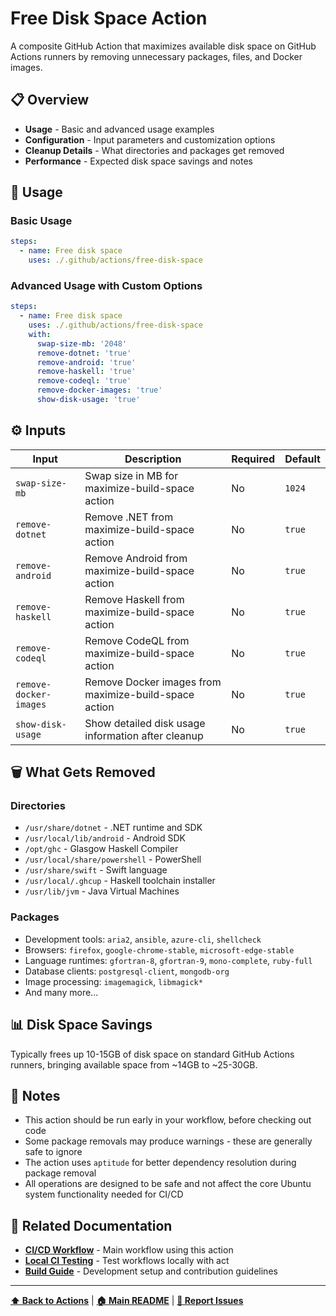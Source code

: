# Free Disk Space Action

A composite GitHub Action that maximizes available disk space on GitHub Actions runners by removing unnecessary packages, files, and Docker images.

## 📋 Overview

- **Usage** - Basic and advanced usage examples
- **Configuration** - Input parameters and customization options
- **Cleanup Details** - What directories and packages get removed
- **Performance** - Expected disk space savings and notes

## 🚀 Usage

### Basic Usage

```yaml
steps:
  - name: Free disk space
    uses: ./.github/actions/free-disk-space
```

### Advanced Usage with Custom Options

```yaml
steps:
  - name: Free disk space
    uses: ./.github/actions/free-disk-space
    with:
      swap-size-mb: '2048'
      remove-dotnet: 'true'
      remove-android: 'true'
      remove-haskell: 'true'
      remove-codeql: 'true'
      remove-docker-images: 'true'
      show-disk-usage: 'true'
```

## ⚙️ Inputs

| Input | Description | Required | Default |
|-------|-------------|----------|---------|
| `swap-size-mb` | Swap size in MB for maximize-build-space action | No | `1024` |
| `remove-dotnet` | Remove .NET from maximize-build-space action | No | `true` |
| `remove-android` | Remove Android from maximize-build-space action | No | `true` |
| `remove-haskell` | Remove Haskell from maximize-build-space action | No | `true` |
| `remove-codeql` | Remove CodeQL from maximize-build-space action | No | `true` |
| `remove-docker-images` | Remove Docker images from maximize-build-space action | No | `true` |
| `show-disk-usage` | Show detailed disk usage information after cleanup | No | `true` |

## 🗑️ What Gets Removed

### Directories
- `/usr/share/dotnet` - .NET runtime and SDK
- `/usr/local/lib/android` - Android SDK
- `/opt/ghc` - Glasgow Haskell Compiler
- `/usr/local/share/powershell` - PowerShell
- `/usr/share/swift` - Swift language
- `/usr/local/.ghcup` - Haskell toolchain installer
- `/usr/lib/jvm` - Java Virtual Machines

### Packages
- Development tools: `aria2`, `ansible`, `azure-cli`, `shellcheck`
- Browsers: `firefox`, `google-chrome-stable`, `microsoft-edge-stable`
- Language runtimes: `gfortran-8`, `gfortran-9`, `mono-complete`, `ruby-full`
- Database clients: `postgresql-client`, `mongodb-org`
- Image processing: `imagemagick`, `libmagick*`
- And many more...

## 📊 Disk Space Savings

Typically frees up 10-15GB of disk space on standard GitHub Actions runners, bringing available space from ~14GB to ~25-30GB.

## 📝 Notes

- This action should be run early in your workflow, before checking out code
- Some package removals may produce warnings - these are generally safe to ignore
- The action uses `aptitude` for better dependency resolution during package removal
- All operations are designed to be safe and not affect the core Ubuntu system functionality needed for CI/CD

## 🔗 Related Documentation

- **[CI/CD Workflow](../../workflows/ci.yml)** - Main workflow using this action
- **[Local CI Testing](../../docs/LOCAL_CI_TESTING.md)** - Test workflows locally with act
- **[Build Guide](../../docs/BUILD.md)** - Development setup and contribution guidelines

---

**[⬆ Back to Actions](../)** | **[🏠 Main README](../../README.md)** | **[🐛 Report Issues](https://github.com/pixeloven/ComfyUI-Docker/issues)**
